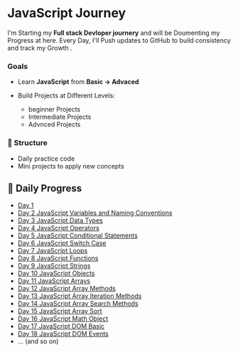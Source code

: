 


# JavaScript  Journey 
I'm Starting my **Full stack Devloper journery** and will be Doumenting my Progress at here.
Every Day, I'll Push updates to  GitHub to build consistency and track my Growth .


### Goals 
* Learn **JavaScript** from **Basic -> Advaced** 
* Build Projects at Different Levels:
  
  * beginner Projects
  * Intermediate Projects
  * Advnced Projects


### 📂 Structure

* Daily practice code
* Mini projects to apply new concepts






## 📂 Daily Progress
- [Day 1 ](./Day1/README.md)
- [Day 2  JavaScript Variables and Naming Conventions](./Day2/README.md)
- [Day 3 JavaScript Data Types ](./Day3/README.md)
- [Day 4 JavaScript Operators ](./Day4/README.md)
- [Day 5 JavaScript Conditional Statements](./Day5/README.md)
- [Day 6 JavaScript Switch Case ](./Day6/README.md)
- [Day 7 JavaScript Loops ](./Day7/README.md)
- [Day 8 JavaScript Functions  ](./Day8/README.md)
- [Day 9 JavaScript Strings](./Day9/REAMDE.md)
- [Day 10 JavaScript Objects](./Day10/README.md)
- [Day 11 JavaScript Arrays ](./Day11/README.md)
- [Day 12 JavaScript Array Methods](./Day12/README.md)
- [Day 13 JavaScript Array Iteration Methods](./Day13./README.md)
- [Day 14 JavaScript Array Search Methods](./Day14/README.md)
- [Day 15 JavaScript Array Sort](./Day15/README.md)
- [Day 16 JavaScript Math Object](./Day16/README.md)
- [Day 17 JavaScript DOM Basic](./Day17/README.md)
- [Day 18 JavaScript DOM Events](./Day18/README.md)
- ... (and so on)
